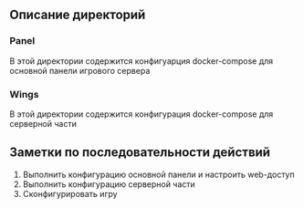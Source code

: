 
## Описание директорий 

### Panel

В этой директории содержится конфигуарция docker-compose для основной панели игрового сервера

### Wings

В этой директории содержится конфигурация docker-compose для серверной части 


## Заметки по последовательности действий

1.	Выполнить конфигурацию основной панели и настроить web-доступ
2.	Выполнить конфигурацию серверной части
3.	Сконфигурировать игру

